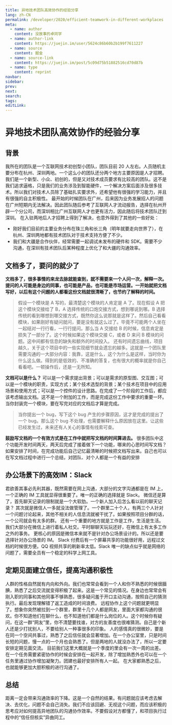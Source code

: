 ```yaml
---
title: 异地技术团队高效协作的经验分享
lang: zh-CN
permalink: /developer/2020/efficient-teamwork-in-different-workplaces
meta:
  - name: author
    content: 没故事的卓同学
  - name: author-link
    content: https://juejin.im/user/5624c86b60b2b199f7611227
  - name: source
    content: 掘金
  - name: source-link
    content: https://juejin.im/post/5c09d75b51882516cd70d87b
  - name: type
    content: reprint
navbar:
sidebar:
prev:
next:
search:
tags:
editLink:
---
```

# 异地技术团队高效协作的经验分享

<copyright :meta="$frontmatter.meta" />

## 背景

我所在的团队是一个互联网技术初创型小团队，团队目前 20 人左右。人员随机主要分布在杭州、深圳两地。一个这么小的团队还分两个地方主要原因是人才招聘。
我们是一个新型、小众、初创的，但是又对技术成员要求有比较高的团队。这不是我们追求逼格，只是我们的业务涉及到智能硬件，一个解决方案后面涉及很多技术。所以我们对技术人员除了基础扎实要求外，还希望他有很强的学习能力，并且有很强的自主积极性。
最开始的时候团队在广州，后来因为业务发展招人的问题在广州短期内无法解决。因此团队随后参考了互联网人才流动报告，选择在杭州开辟一个分公司，而深圳相比广州互联网人才也更有活力，因此随后将技术团队迁到深圳。
在入驻两地后人才招聘上得到了解决，也意外得到了其他的一些好处：

* 刚好我们目前的主要业务分布在珠三角和长三角（明年就要走向世界了），在杭州、深圳两地都有技术团队对于技术支持方便了不少。
* 我们和大疆是合作伙伴，经常需要一起调试未发布的硬件和 SDK。需要不少沟通，在深圳有技术团队后某种程度上优化了和大疆的沟通效率。

## 文档多了，要问的就少了

**文档多了，很多事情的来龙去脉就能查到，就不需要来一个人问一次，解释一次。提问的人可能是身边的同事，也可能是产品，也可能是市场运营。一开始就把文档写好，以后有这个问题的人都看这份文档就很清晰了，也节约了解释的时间。**

> 假设一个模块是 A 写的，最清楚这个模块的人肯定是 A 了。现在假设 A 把这个模块交接给了 B，A 选择传统的口炮交接方式，想到哪说到哪。B 选择传统的看到哪想到哪交接方式，既然你这么说那就是这样了。然后自己看看模块，如果刚好有疑问就问，要是没有就这么过了。毕竟不可能两个人坐在一起结对一行行看，一行行提问。那么当 A 交接给 B 的时候，信息肯定是损失了一部分了。这个时候如果这个模块交接 C，或者 D 来问 B 模块的问题。这中间都有信息的缺失和额外的时间投入。
还有时间遗忘曲线，项目越久，关于这个项目中的一些实现细节就会遗忘的越多。这就是一个团队里需要沟通的一大部分内容：我靠，这是什么，这个为什么是这样，当时你为什么这么做。得到的是低效的、不准确的答复，也有很大的概率就是你自己看看吧。一顿操作后，还是一无所知。

**文档可以是什么？** 可以是一个需求提出背景；可以是需求的原型图、交互图；可以是一个模块的职责，实现方式；某个技术选型的背景；某个技术在项目中的应用场景和使用方式；可以是一个控件的设计思路。在完成了一个阶段的工作后，都应该考虑输出文档。这不是一个附加的工作，而是完成这份工作中要求的重要一环。当你封装完一个模块，要在写完对应的文档后才算是完成。

> 当你提出一个 bug，写下这个 bug 产生的步骤原因，这才是完成的提出了一个 bug。那么这个 bug 不处理，也需要解释什么原因放在这里。让这些已经发生过，未来还有人关心的事情有线索可查。 

**鼓励写文档的一个有效方式是在工作中就把写文档的时间算进去。** 很多团队中这个功能开发时间两天，两天后完成了接着做下一个功能，哪来的心思时间写文档？如果安排了时间，在完成功能后自己记忆最清晰的时候把文档写出来。自己也可以在写文档过程中进行一个总结，对团队、对个人都是一个有益的安排

## 办公场景下的高效IM：Slack

君欲善其事必先利其器，既然需要在网上沟通，大部分的文字沟通都是在 IM 上，一个正确的 IM 工具就显得很重要了。唯一的正确的选择就是 Slack。
微信还是算了，首先聊天记录的限制就是一个大软肋。一个新人加入后怎么看以前的聊天记录？
其次就是微信人一多就没法做管理了。一个群里二十个人，有两三个人针对一个问题讨论起来，其他不相关的人信息流就被干扰了。如果按照项目分群的话，一个公司就会有太多的群。
还有一个重要的地方就是工作是工作，生活是生活。我们大部分在微信上进行着私人社交。平时聊聊天玩玩还好，在微信上有太多工作之外的事务。
更核心的原因是微信本来就不是针对办公场景设计的。所以还是要选择针对办公场景的 IM。
Slack 付费后有一个屏幕共享的功能很好用，远程过文档的时候很方便。QQ 视频共享的刷新率太低。Slack 唯一的缺点似乎就是网络的问题了，需要全员有一个稳定的科学上网工具。

## 定期见面建立信任，提高沟通积极性

人群的性格自然就有内向和外向。我们也常常会看到一个人和你不熟悉的时候很腼腆，熟悉了之后交流就变得积极了起来。这是一个常见的情况。在身边也常常会有刚入职的同事和其他同事不够熟悉，很多疑问羞于开口主动沟通，按照自己的猜测执行。最后发现理解错了返工造成的时间浪费。
远程协作上这个问题就更明显了。想象你突然被拉到一个群里，群里十几个人都是网友，里面大家都沟通的很欢。你不知道他们在聊什么，也不知道他们都是什么岗位的人。这个时候你有疑问，在这一群“网友”里，你不清楚要找谁，对方的友善度也很难猜测。自己是个新人还是少打扰别人，不要给别人一种事很多的印象。
人的感情真的很微妙，要是在同一个空间共事过，熟悉了之后信任就会显著增加。在一个办公室里，只是时间长短的问题，慢一点的一个月也会熟悉了。但是两地的人就没办法了，所以一定要安排定期见面交流。
目前我们这里大概就是一个季度的里会有一次一周的出差。在一个任务需要紧密协作的时候会安排在一起开发，除了增加熟悉外也可以在一个任务里通过协作增加凝聚力。团建也最好安排所有人一起。
在大家都熟悉之后，也就能够更加大胆积极的进行沟通了。


## 总结

距离一定会带来沟通效率的下降。这是一个自然的结果。有问题就应该考虑去解决、去优化，问题不会自己消失。我们不应该回避、无视这个问题，而应该积极的思考应对如何提高异地团队的沟通协作效率。不要假设对方都懂了，和项目执行过程中的“信任但核实”异曲同工。

